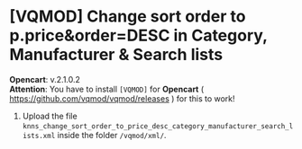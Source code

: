 # [VQMOD] Change sort order to p.price&amp;order=DESC in Category, Manufacturer &amp; Search lists

**Opencart**: v.2.1.0.2  
**Attention**: You have to install `[VQMOD]` for **Opencart** ( https://github.com/vqmod/vqmod/releases ) for this to work!

1. Upload the file `knns_change_sort_order_to_price_desc_category_manufacturer_search_lists.xml` inside the folder `/vqmod/xml/`.
